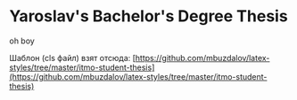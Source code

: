 # Yaroslav's Bachelor's Degree Thesis

oh boy

Шаблон (cls файл) взят отсюда:
[https://github.com/mbuzdalov/latex-styles/tree/master/itmo-student-thesis](https://github.com/mbuzdalov/latex-styles/tree/master/itmo-student-thesis)
